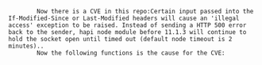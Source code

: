 
            Now there is a CVE in this repo:Certain input passed into the If-Modified-Since or Last-Modified headers will cause an 'illegal access' exception to be raised. Instead of sending a HTTP 500 error back to the sender, hapi node module before 11.1.3 will continue to hold the socket open until timed out (default node timeout is 2 minutes)..
            Now the following functions is the cause for the CVE:
            